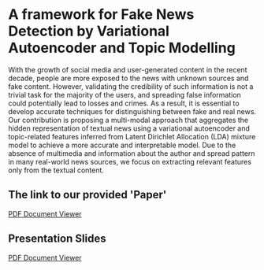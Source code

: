 # A framework for Fake News Detection by Variational Autoencoder and Topic Modelling

With the growth of social media and user-generated content in the recent decade, people are more exposed to the news with unknown sources and fake content. However, validating the credibility of such information is not a trivial task for the majority of the users, and spreading false information could potentially lead to losses and crimes. As a result, it is essential to develop accurate techniques for distinguishing between fake and real news. Our contribution is proposing a multi-modal approach that aggregates the hidden representation of textual news using a variational autoencoder and topic-related features inferred from Latent Dirichlet Allocation (LDA) mixture model to achieve a more accurate and interpretable model. Due to the absence of multimedia and information about the author and spread pattern in many real-world news sources, we focus on extracting relevant features only from the textual content.

<!-- **Requirements Installation Guide**

Python 3.6

\# gensim (3.8.3) or older

conda install -c anaconda gensim

\# tensorflow (2.4.1)

conda create -n tf tensorflow

conda activate tf

\#or 

conda create -n tf-gpu tensorflow-gpu

conda activate tf-gpu

\# keras (2.4.3)

conda install -c conda-forge keras

\# wordcloud

conda install -c conda-forge wordcloud

\# nltk 3.5

conda install -c anaconda nltk

\# sklearn

pip3 install -U scikit-learn

\# langdetect (1.0.8)

pip3 install --user langdetect

\# pandas

conda install -c anaconda pandas

**Command line**

python3 main.py -f <main folder address for saving the variables> -d <dataset name: 'Twitter' or 'ISOT'> -a <top folder of dataset address containing ISOT and Twitter folders> -e <#epochs> -t <#topics> -i <#iterations> -l <#latent features>

-f and -d and -a are mandatory-->
 
## The link to our provided 'Paper'
<a href="https://github.com/majfeizatgmaildotcom/Fake-News-Detection/blob/f00008572eb703289202ab98f67cf1f2ae9c46c8/Fake%20News%20Detection%20by%20Variational%20Autoencoder%20Paper.pdf">PDF Document Viewer</a>
<br>

## Presentation Slides
<a href="https://github.com/majfeizatgmaildotcom/Fake-News-Detection/blob/d89372cbc4ae3038a03d0ae0905779a7ffcae1d1/Big%20Data%20Final%20Presentation.pdf">PDF Document Viewer</a>
